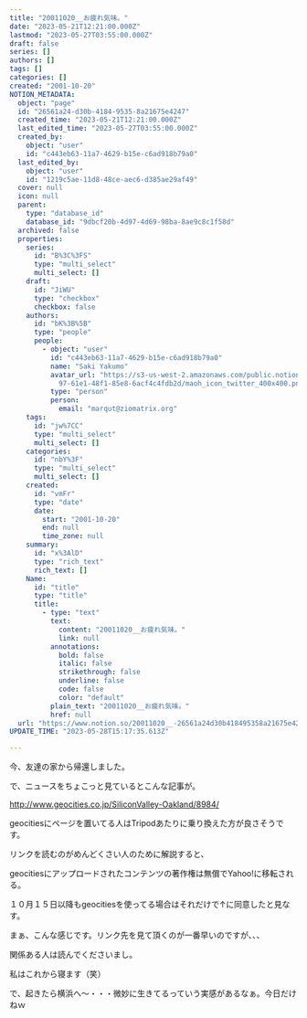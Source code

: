 ```yaml
---
title: "20011020__お疲れ気味。"
date: "2023-05-21T12:21:00.000Z"
lastmod: "2023-05-27T03:55:00.000Z"
draft: false
series: []
authors: []
tags: []
categories: []
created: "2001-10-20"
NOTION_METADATA:
  object: "page"
  id: "26561a24-d30b-4184-9535-8a21675e4247"
  created_time: "2023-05-21T12:21:00.000Z"
  last_edited_time: "2023-05-27T03:55:00.000Z"
  created_by:
    object: "user"
    id: "c443eb63-11a7-4629-b15e-c6ad918b79a0"
  last_edited_by:
    object: "user"
    id: "1219c5ae-11d8-48ce-aec6-d385ae29af49"
  cover: null
  icon: null
  parent:
    type: "database_id"
    database_id: "9dbcf20b-4d97-4d69-98ba-8ae9c8c1f58d"
  archived: false
  properties:
    series:
      id: "B%3C%3FS"
      type: "multi_select"
      multi_select: []
    draft:
      id: "JiWU"
      type: "checkbox"
      checkbox: false
    authors:
      id: "bK%3B%5B"
      type: "people"
      people:
        - object: "user"
          id: "c443eb63-11a7-4629-b15e-c6ad918b79a0"
          name: "Saki Yakumo"
          avatar_url: "https://s3-us-west-2.amazonaws.com/public.notion-static.com/3ad1c4\
            97-61e1-48f1-85e8-6acf4c4fdb2d/maoh_icon_twitter_400x400.png"
          type: "person"
          person:
            email: "marqut@ziomatrix.org"
    tags:
      id: "jw%7CC"
      type: "multi_select"
      multi_select: []
    categories:
      id: "nbY%3F"
      type: "multi_select"
      multi_select: []
    created:
      id: "vmFr"
      type: "date"
      date:
        start: "2001-10-20"
        end: null
        time_zone: null
    summary:
      id: "x%3AlD"
      type: "rich_text"
      rich_text: []
    Name:
      id: "title"
      type: "title"
      title:
        - type: "text"
          text:
            content: "20011020__お疲れ気味。"
            link: null
          annotations:
            bold: false
            italic: false
            strikethrough: false
            underline: false
            code: false
            color: "default"
          plain_text: "20011020__お疲れ気味。"
          href: null
  url: "https://www.notion.so/20011020__-26561a24d30b418495358a21675e4247"
UPDATE_TIME: "2023-05-28T15:17:35.613Z"

---
```

<link rel="stylesheet" href="https://cdn.jsdelivr.net/npm/katex@0.16.2/dist/katex.min.css" integrity="sha384-bYdxxUwYipFNohQlHt0bjN/LCpueqWz13HufFEV1SUatKs1cm4L6fFgCi1jT643X" crossorigin="anonymous">


今、友達の家から帰還しました。


で、ニュースをちょこっと見ているとこんな記事が。


http://www.geocities.co.jp/SiliconValley-Oakland/8984/


geocitiesにページを置いてる人はTripodあたりに乗り換えた方が良さそうです。


リンクを読むのがめんどくさい人のために解説すると、


geocitiesにアップロードされたコンテンツの著作権は無償でYahoo!に移転される。


１０月１５日以降もgeocitiesを使ってる場合はそれだけで↑に同意したと見なす。


まぁ、こんな感じです。リンク先を見て頂くのが一番早いのですが、、、


関係ある人は読んでくださいまし。


私はこれから寝ます（笑）


で、起きたら横浜へ～・・・微妙に生きてるっていう実感があるなぁ。今日だけねｗ


